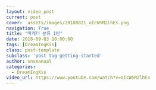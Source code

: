 ```yaml
---
layout: video_post
current: post
cover:  assets/images/20180821_oIcW5M2lhEs.png
navigation: True
title: "마케터 분류 1탄"
date: 2018-09-03 10:00:00
tags: [DreamIngKis]
class: post-template
subclass: 'post tag-getting-started'
author: snsmanual
categories:
  - DreamIngKis
video_url: https://www.youtube.com/watch?v=oIcW5M2lhEs
---
```

